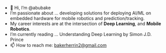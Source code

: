 - 👋 Hi, I’m @abubake
- I’m passionate about ... developing solutions for deploying AI/ML on embedded hardware for mobile robotics and prediction/tracking.
- My career interests are at the intersection of **Deep Learning**, and **Mobile Robotics**.
- I’m currently reading ... Understanding Deep Learning by Simon J.D. Prince
- 📫 How to reach me: bakerherrin2@gmail.com

<!---
abubake/abubake is a ✨ special ✨ repository because its `README.md` (this file) appears on your GitHub profile.
You can click the Preview link to take a look at your changes.
--->
